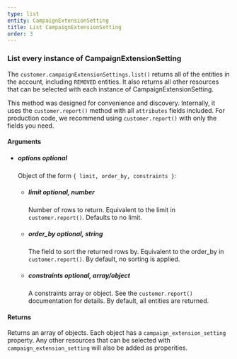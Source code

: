 ```yaml
---
type: list
entity: CampaignExtensionSetting 
title: List CampaignExtensionSetting 
order: 3
---
```


### List every instance of CampaignExtensionSetting 


The `customer.campaignExtensionSettings.list()` returns all of the entities in the account, including `REMOVED` entities. It also returns all other resources that can be selected with each instance of CampaignExtensionSetting.

This method was designed for convenience and discovery. Internally, it uses the `customer.report()` method with all `attributes` fields included. For production code, we recommend using `customer.report()` with only the fields you need.


#### Arguments

-   ##### options _optional_
    Object of the form `{ limit, order_by, constraints }`:
    -   ##### limit _optional, number_
        Number of rows to return. Equivalent to the limit in `customer.report()`. Defaults to no limit.
    -   ##### order_by _optional, string_
        The field to sort the returned rows by. Equivalent to the order_by in `customer.report()`. By default, no sorting is applied.
    -   ##### constraints _optional, array/object_
        A constraints array or object. See the `customer.report()` documentation for details. By default, all entities are returned.


#### Returns

Returns an array of objects.
Each object has a `campaign_extension_setting` property. Any other resources that can be selected with `campaign_extension_setting` will also be added as properities.
